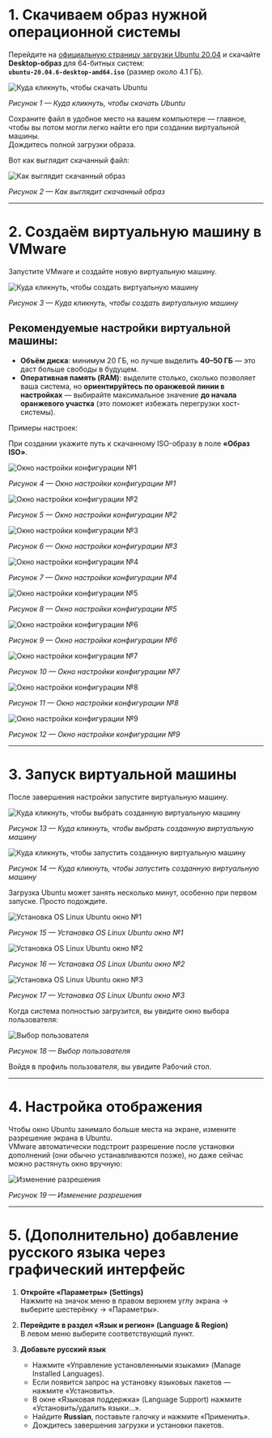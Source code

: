 # 1. Скачиваем образ нужной операционной системы

Перейдите на [официальную страницу загрузки Ubuntu 20.04](https://releases.ubuntu.com/20.04/) и скачайте **Desktop-образ** для 64-битных систем:  
**`ubuntu-20.04.6-desktop-amd64.iso`** (размер около 4.1 ГБ).

![Куда кликнуть, чтобы скачать Ubuntu](photo_for_instructions/VM/download_ubuntu_iso.png)

*Рисунок 1 — Куда кликнуть, чтобы скачать Ubuntu*

Сохраните файл в удобное место на вашем компьютере — главное, чтобы вы потом могли легко найти его при создании виртуальной машины.  
Дождитесь полной загрузки образа.

Вот как выглядит скачанный файл:

![Как выглядит скачанный образ](photo_for_instructions/VM/ubuntu_iso.png)

*Рисунок 2 — Как выглядит скачанный образ*

---

# 2. Создаём виртуальную машину в VMware

Запустите VMware и создайте новую виртуальную машину.  

![Куда кликнуть, чтобы создать виртуальную машину](photo_for_instructions/VM/create_vm.png)

*Рисунок 3 — Куда кликнуть, чтобы создать виртуальную машину*

## Рекомендуемые настройки виртуальной машины:

- **Объём диска**: минимум 20 ГБ, но лучше выделить **40–50 ГБ** — это даст больше свободы в будущем.
- **Оперативная память (RAM)**: выделите столько, сколько позволяет ваша система, но **ориентируйтесь по оранжевой линии в настройках** — выбирайте максимальное значение **до начала оранжевого участка** (это поможет избежать перегрузки хост-системы).

Примеры настроек:

При создании укажите путь к скачанному ISO-образу в поле **«Образ ISO»**.

![Окно настройки конфигурации №1](photo_for_instructions/VM/settings_vm_1.png)

*Рисунок 4 — Окно настройки конфигурации №1*

![Окно настройки конфигурации №2](photo_for_instructions/VM/settings_vm_2.png)

*Рисунок 5 — Окно настройки конфигурации №2*

![Окно настройки конфигурации №3](photo_for_instructions/VM/settings_vm_3.png)

*Рисунок 6 — Окно настройки конфигурации №3*

![Окно настройки конфигурации №4](photo_for_instructions/VM/settings_vm_4.png)

*Рисунок 7 — Окно настройки конфигурации №4*

![Окно настройки конфигурации №5](photo_for_instructions/VM/settings_vm_5.png)

*Рисунок 8 — Окно настройки конфигурации №5*

![Окно настройки конфигурации №6](photo_for_instructions/VM/settings_vm_6.png)

*Рисунок 9 — Окно настройки конфигурации №6*

![Окно настройки конфигурации №7](photo_for_instructions/VM/settings_vm_7.png)

*Рисунок 10 — Окно настройки конфигурации №7*

![Окно настройки конфигурации №8](photo_for_instructions/VM/settings_vm_8.png)

*Рисунок 11 — Окно настройки конфигурации №8*

![Окно настройки конфигурации №9](photo_for_instructions/VM/settings_vm_9.png)

*Рисунок 12 — Окно настройки конфигурации №9*

---

# 3. Запуск виртуальной машины

После завершения настройки запустите виртуальную машину.

![Куда кликнуть, чтобы выбрать созданную виртуальную машину](photo_for_instructions/VM/start_vm_1.png)

*Рисунок 13 — Куда кликнуть, чтобы выбрать созданную виртуальную машину*

![Куда кликнуть, чтобы запустить созданную виртуальную машину](photo_for_instructions/VM/start_vm_2.png)

*Рисунок 14 — Куда кликнуть, чтобы запустить созданную виртуальную машину*

Загрузка Ubuntu может занять несколько минут, особенно при первом запуске. Просто подождите.

![Установка OS Linux Ubuntu окно №1](photo_for_instructions/VM/install_os_1.png)

*Рисунок 15 — Установка OS Linux Ubuntu окно №1*

![Установка OS Linux Ubuntu окно №2](photo_for_instructions/VM/install_os_2.png)

*Рисунок 16 — Установка OS Linux Ubuntu окно №2*

![Установка OS Linux Ubuntu окно №3](photo_for_instructions/VM/install_os_3.png)

*Рисунок 17 — Установка OS Linux Ubuntu окно №3*

Когда система полностью загрузится, вы увидите окно выбора пользователя: 

![Выбор пользователя](photo_for_instructions/VM/os_ready.png)

*Рисунок 18 — Выбор пользователя*

Войдя в профиль пользователя, вы увидите Рабочий стол.

---

# 4. Настройка отображения

Чтобы окно Ubuntu занимало больше места на экране, измените разрешение экрана в Ubuntu.  
VMware автоматически подстроит разрешение после установки дополнений (они обычно устанавливаются позже), но даже сейчас можно растянуть окно вручную:

![Изменение разрешения](photo_for_instructions/VM/change_resolution.png)

*Рисунок 19 — Изменение разрешения*

---

# 5. (Дополнительно) добавление русского языка через графический интерфейс

1. **Откройте «Параметры» (Settings)**  
   Нажмите на значок меню в правом верхнем углу экрана → выберите шестерёнку → «Параметры».

2. **Перейдите в раздел «Язык и регион» (Language & Region)**  
   В левом меню выберите соответствующий пункт.

3. **Добавьте русский язык**  
   - Нажмите «Управление установленными языками» (Manage Installed Languages).  
   - Если появится запрос на установку языковых пакетов — нажмите «Установить».  
   - В окне «Языковая поддержка» (Language Support) нажмите «Установить/удалить языки…».  
   - Найдите **Russian**, поставьте галочку и нажмите «Применить».  
   - Дождитесь завершения загрузки и установки пакетов.